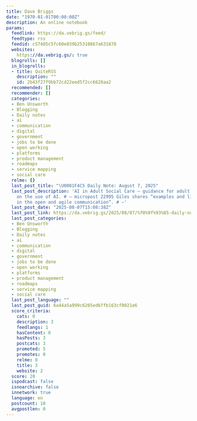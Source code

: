 ```yaml
---
title: Dave Briggs
date: "1970-01-01T00:00:00Z"
description: An online notebook
params:
  feedlink: https://da.vebrig.gs/feed/
  feedtype: rss
  feedid: c57405c5fc60e039b25310867a631878
  websites:
    https://da.vebrig.gs/: true
  blogrolls: []
  in_blogrolls:
  - title: QuiteRSS
    description: ""
    id: 2b43f27f9bb72cd22eed5f2cc6628aa2
  recommended: []
  recommender: []
  categories:
  - Ben Unsworth
  - Blogging
  - Daily notes
  - ai
  - communication
  - digital
  - government
  - jobs to be done
  - open working
  - platforms
  - product management
  - roadmaps
  - service mapping
  - social care
  relme: {}
  last_post_title: "\U0001F4C5 Daily Note: August 7, 2025"
  last_post_description: 'AI in Adult Social Care – guidance for adult care providers
    on the use of AI. # – micropost 22995 Giles shares “examples and links about working
    in the open and agile communication”. # –'
  last_post_date: "2025-08-07T15:08:38Z"
  last_post_link: https://da.vebrig.gs/2025/08/07/%f0%9f%93%85-daily-note-august-7-2025/
  last_post_categories:
  - Ben Unsworth
  - Blogging
  - Daily notes
  - ai
  - communication
  - digital
  - government
  - jobs to be done
  - open working
  - platforms
  - product management
  - roadmaps
  - service mapping
  - social care
  last_post_language: ""
  last_post_guid: 6a44a5a999c6265ed6ffb163cf0021e6
  score_criteria:
    cats: 0
    description: 3
    feedlangs: 1
    hasContent: 0
    hasPosts: 3
    postcats: 3
    promoted: 5
    promotes: 0
    relme: 0
    title: 3
    website: 2
  score: 20
  ispodcast: false
  isnoarchive: false
  innetwork: true
  language: en
  postcount: 10
  avgpostlen: 0
---
```

